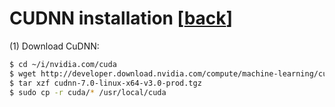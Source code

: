 # **CUDNN** installation [[back](index.md)]

(1) Download CuDNN:
```sh
$ cd ~/i/nvidia.com/cuda
$ wget http://developer.download.nvidia.com/compute/machine-learning/cudnn/secure/v4/prod/cudnn-7.0-linux-x64-v3.0-prod.tgz
$ tar xzf cudnn-7.0-linux-x64-v3.0-prod.tgz
$ sudo cp -r cuda/* /usr/local/cuda
```
